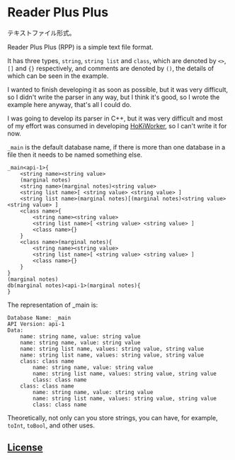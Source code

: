 # Reader Plus Plus
テキストファイル形式。

Reader Plus Plus (RPP) is a simple text file format.

It has three types, ```string```, ```string list``` and ```class```, which are denoted by ```<>```, ```[]``` and ```{}``` respectively, and comments are denoted by ```()```, the details of which can be seen in the example.

I wanted to finish developing it as soon as possible, but it was very difficult, so I didn't write the parser in any way, but I think it's good, so I wrote the example here anyway, that's all I could do.

I was going to develop its parser in C++, but it was very difficult and most of my effort was consumed in developing [HoKiWorker](https://github.com/Cai-Ming-Yu/CMY-HoKiWorker), so I can't write it for now.

```_main``` is the default database name, if there is more than one database in a file then it needs to be named something else.

```
_main<api-1>{
    <string name><string value>
    (marginal notes)
    <string name>(marginal notes)<string value>
    <string list name>[ <string value> <string value> ]
    <string list name>(marginal notes)[(marginal notes)<string value> <string value> ]
    <class name>{
        <string name><string value>
        <string list name>[ <string value> <string value> ]
        <class name>{}
    }
    <class name>(marginal notes){
        <string name><string value>
        <string list name>[ <string value> <string value> ]
        <class name>{}
    }
}
(marginal notes)
db(marginal notes)<api-1>(marginal notes){
}
```

The representation of _main is:
```
Database Name: _main
API Version: api-1
Data:
    name: string name, value: string value
    name: string name, value: string value
    name: string list name, values: string value, string value
    name: string list name, values: string value, string value
    class: class name
        name: string name, value: string value
        name: string list name, values: string value, string value
        class: class name
    class: class name
        name: string name, value: string value
        name: string list name, values: string value, string value
        class: class name
```

Theoretically, not only can you store strings, you can have, for example, ```toInt```, ```toBool```, and other uses.

## [License](https://github.com/Cai-Ming-Yu/ReaderPlusPlus/blob/C-M-Y/LICENSE)